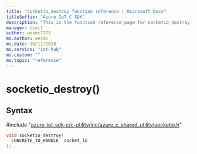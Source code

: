 ```yaml
---                             
title: "socketio_destroy function reference | Microsoft Docs" 
titleSuffix: "Azure IoT C SDK"            
description: "This is the function reference page for socketio_destroy() in the Azure IoT C SDK. This SDK is used with Azure IoT Hub and Azure IoT Hub Device Provisioning Service"            
manager: timlt                 
author: wesmc7777              
ms.author: wesmc               
ms.date: 10/11/2018                    
ms.service: "iot-hub"             
ms.custom: ""                
ms.topic: "reference"        
---                            
```


# socketio_destroy()

## Syntax

\#include "[azure-iot-sdk-c/c-utility/inc/azure_c_shared_utility/socketio.h](../socketio-h.md)"  
```C
void socketio_destroy(
  CONCRETE_IO_HANDLE  socket_io
);
```


